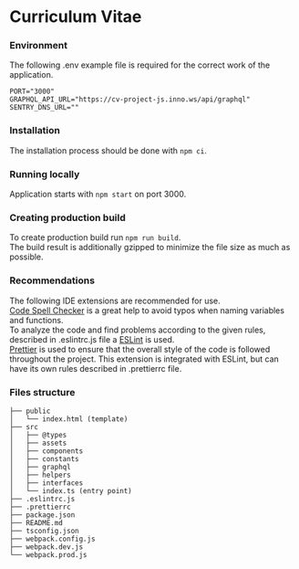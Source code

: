 # Curriculum Vitae

### Environment

The following .env example file is required for the correct work of the application.

```
PORT="3000"
GRAPHQL_API_URL="https://cv-project-js.inno.ws/api/graphql"
SENTRY_DNS_URL=""
```

### Installation

The installation process should be done with `npm ci`.

### Running locally

Application starts with `npm start` on port 3000.

### Creating production build

To create production build run `npm run build`.\
The build result is additionally gzipped to minimize the file size as much as possible.

### Recommendations

The following IDE extensions are recommended for use.\
[Code Spell Checker](https://marketplace.visualstudio.com/items?itemName=streetsidesoftware.code-spell-checker) is a great help to avoid typos when naming variables and functions.\
To analyze the code and find problems according to the given rules, described in .eslintrc.js file a [ESLint](https://marketplace.visualstudio.com/items?itemName=dbaeumer.vscode-eslint) is used.\
[Prettier](https://marketplace.visualstudio.com/items?itemName=esbenp.prettier-vscode) is used to ensure that the overall style of the code is followed throughout the project. This extension is integrated with ESLint, but can have its own rules described in .prettierrc file.

### Files structure

```
├── public
│   └── index.html (template)
├── src
│   ├── @types
│   ├── assets
│   ├── components
│   ├── constants
│   ├── graphql
│   ├── helpers
│   ├── interfaces
│   └── index.ts (entry point)
├── .eslintrc.js
├── .prettierrc
├── package.json
├── README.md
├── tsconfig.json
├── webpack.config.js
├── webpack.dev.js
└── webpack.prod.js
```
